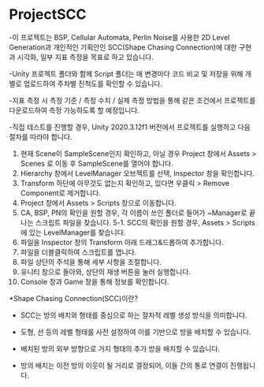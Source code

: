 # ProjectSCC

-이 프로젝트는 BSP, Cellular Automata, Perlin Noise를 사용한 2D Level Generation과
개인적인 기획안인 SCC(Shape Chasing Connection)에 대한 구현과 시각화, 일부 지표 측정을 목표로 하고 있습니다.

-Unity 프로젝트 폴더와 함께 Script 폴더는 매 변경마다 코드 비교 및 저장을 위해 개별로 업로드하여 주차별 진척도를 확인할 수 있습니다.

-지표 측정 시 측정 기준 / 측정 수치 / 실제 측정 방법을 통해 같은 조건에서 프로젝트를 다운로드하여 측정 가능하도록 할 예정입니다.

-직접 테스트를 진행할 경우, Unity 2020.3.12f1 버전에서 프로젝트를 실행하고 다음 절차를 따라야 합니다.
  1. 현재 Scene이 SampleScene인지 확인하고, 아닐 경우 Project 창에서 Assets > Scenes 로 이동 후 SampleScene를 열어야 합니다.
  2. Hierarchy 창에서 LevelManager 오브젝트를 선택, Inspector 창을 확인합니다.
  3. Transform 하단에 아무것도 없는지 확인하고, 있다면 우클릭 > Remove Component로 제거합니다.
  4. Project 창에서 Assets > Scripts 창으로 이동합니다.
  5. CA, BSP, PN의 확인을 원할 경우, 각 이름이 쓰인 폴더로 들어가 ~Manager로 끝나는 스크립트 파일을 찾습니다.
  5-1. SCC의 확인을 원할 경우, Assets > Scripts에 있는 LevelManager를 찾습니다.
  6. 파일을 Inspector 창의 Transform 아래 드래그&드롭하여 추가합니다.
  7. 파일을 더블클릭하여 스크립트를 엽니다.
  8. 파일 상단의 주석을 통해 세부 사항을 조절합니다.
  9. 유니티 창으로 돌아와, 상단의 재생 버튼을 눌러 실행합니다.
  10. Console 창과 Game 창을 통해 정보를 확인합니다.

*Shape Chasing Connection(SCC)이란?

- SCC는 방의 배치와 형태를 중심으로 하는 절차적 레벨 생성 방식을 의미합니다.

- 도형, 선 등의 레벨 형태를 사전 설정하여 이를 기반으로 방을 배치할 수 있습니다.

- 배치된 방의 외부 방향으로 가지 형태의 추가 방을 배치할 수 있습니다.

- 방의 배치는 이전 방의 이웃이 될 거리로 결정되어, 이들 간의 통로 연결이 진행됩니다.
